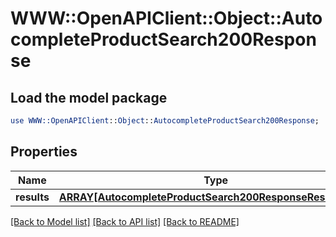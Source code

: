 # WWW::OpenAPIClient::Object::AutocompleteProductSearch200Response

## Load the model package
```perl
use WWW::OpenAPIClient::Object::AutocompleteProductSearch200Response;
```

## Properties
Name | Type | Description | Notes
------------ | ------------- | ------------- | -------------
**results** | [**ARRAY[AutocompleteProductSearch200ResponseResultsInner]**](AutocompleteProductSearch200ResponseResultsInner.md) |  | 

[[Back to Model list]](../README.md#documentation-for-models) [[Back to API list]](../README.md#documentation-for-api-endpoints) [[Back to README]](../README.md)


